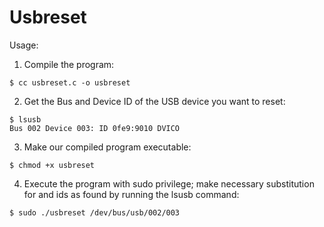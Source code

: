 # Usbreset
Usage:

1. Compile the program:
``` shell
$ cc usbreset.c -o usbreset
```

2. Get the Bus and Device ID of the USB device you want to reset:
```
$ lsusb  
Bus 002 Device 003: ID 0fe9:9010 DVICO  
```

3. Make our compiled program executable:
```
$ chmod +x usbreset
```

4. Execute the program with sudo privilege; make necessary substitution for <Bus> and <Device> ids as found by running the lsusb command:
```
$ sudo ./usbreset /dev/bus/usb/002/003  
```

